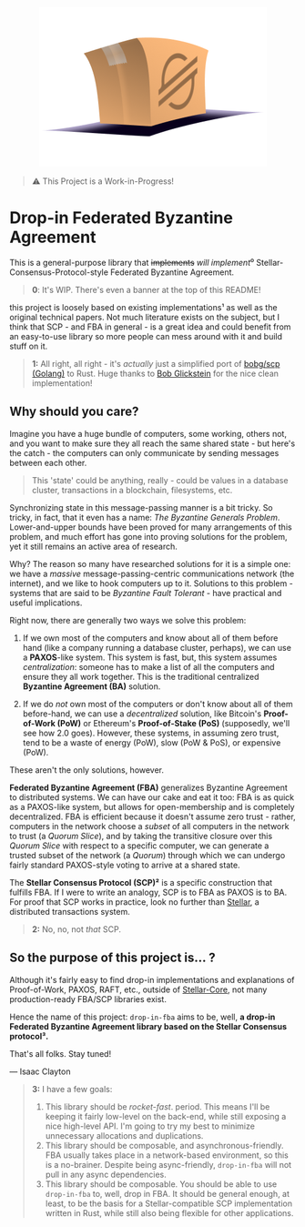 <p align="center">
<img src="./logo.png" alt="A box with the stellar logo going into a hole, a visual pun on drop-in">
</p>

> ⚠️ This Project is a Work-in-Progress!

# Drop-in Federated Byzantine Agreement
This is a general-purpose library that ~~implements~~ *will implement*⁰ Stellar-Consensus-Protocol-style Federated Byzantine Agreement.

> **0**: It's WIP. There's even a banner at the top of this README!

this project is loosely based on existing implementations¹ as well as the original technical papers. Not much literature exists on the subject, but I think that SCP - and FBA in general - is a great idea and could benefit from an easy-to-use library so more people can mess around with it and build stuff on it.

> **1:** All right, all right - it's *actually* just a simplified port of [bobg/scp (Golang)](https://github.com/bobg/scp) to Rust. Huge thanks to [Bob Glickstein](https://github.com/bobg) for the nice clean implementation!

## Why should you care?
Imagine you have a huge bundle of computers, some working, others not, and you want to make sure they all reach the same shared state - but here's the catch - the computers can only communicate by sending messages between each other.

> This 'state' could be anything, really - could be values in a database cluster, transactions in a blockchain, filesystems, etc.

Synchronizing state in this message-passing manner is a bit tricky. So tricky, in fact, that it even has a name: *The Byzantine Generals Problem*. Lower-and-upper bounds have been proved for many arrangements of this problem, and much effort has gone into proving solutions for the problem, yet it still remains an active area of research.

Why? The reason so many have researched solutions for it is a simple one: we have a *massive* message-passing-centric communications network (the internet), and we like to hook computers up to it. Solutions to this problem - systems that are said to be *Byzantine Fault Tolerant* - have practical and useful implications.

Right now, there are generally two ways we solve this problem:

1. If we own most of the computers and know about all of them before hand (like a company running a database cluster, perhaps), we can use a **PAXOS**-like system. This system is fast, but, this system assumes *centralization*: someone has to make a list of all the computers and ensure they all work together. This is the traditional centralized **Byzantine Agreement (BA)** solution.

2. If we do *not* own most of the computers or don't know about all of them before-hand, we can use a *decentralized* solution, like Bitcoin's **Proof-of-Work (PoW)** or Ethereum's **Proof-of-Stake (PoS)** (supposedly, we'll see how 2.0 goes). However, these systems, in assuming zero trust, tend to be a waste of energy (PoW), slow (PoW & PoS), or expensive (PoW).

These aren't the only solutions, however.

**Federated Byzantine Agreement (FBA)** generalizes Byzantine Agreement to distributed systems. We can have our cake and eat it too: FBA is as quick as a PAXOS-like system, but allows for open-membership and is completely decentralized. FBA is efficient because it doesn't assume zero trust - rather, computers in the network choose a *subset* of all computers in the network to trust (a *Quorum Slice*), and by taking the transitive closure over this *Quorum Slice* with respect to a specific computer, we can generate a trusted subset of the network (a *Quorum*) through which we can undergo fairly standard PAXOS-style voting to arrive at a shared state.

The **Stellar Consensus Protocol (SCP)²** is a specific construction that fulfills FBA. If I were to write an analogy, SCP is to FBA as PAXOS is to BA. For proof that SCP works in practice, look no further than [Stellar](https://stellar.org), a distributed transactions system.

> **2:** No, no, not *that* SCP.

## So the purpose of this project is... ?
Although it's fairly easy to find drop-in implementations and explanations of Proof-of-Work, PAXOS, RAFT, etc., outside of [Stellar-Core](https://github.com/stellar/stellar-core), not many production-ready FBA/SCP libraries exist.

Hence the name of this project: `drop-in-fba` aims to be, well, **a drop-in Federated Byzantine Agreement library based on the Stellar Consensus protocol³.**

That's all folks. Stay tuned!

— Isaac Clayton

> **3:** I have a few goals:
>
> 1. This library should be *rocket-fast*. period. This means I'll be keeping it fairly low-level on the back-end, while still exposing a nice high-level API. I'm going to try my best to minimize unnecessary allocations and duplications.
> 2. This library should be composable, and asynchronous-friendly. FBA usually takes place in a network-based environment, so this is a no-brainer. Despite being async-friendly, `drop-in-fba` will not pull in any async dependencies.
> 3. This library should be composable. You should be able to use `drop-in-fba` to, well, drop in FBA. It should be general enough, at least, to be the basis for a Stellar-compatible SCP implementation written in Rust, while still also being flexible for other applications.

